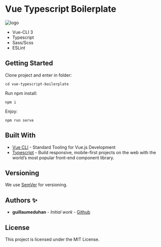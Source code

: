 # Vue Typescript Boilerplate

![logo](https://repository-images.githubusercontent.com/264248082/9d0bf700-96dc-11ea-9d22-ccca962eb56c)

- Vue-CLI 3
- Typescript
- Sass/Scss
- ESLint

## Getting Started

Clone project and enter in folder:

```
cd vue-typescript-boilerplate
```

Run npm install:

```
npm i
```

Enjoy:

```
npm run serve
```

## Built With

- [Vue CLI](https://cli.vuejs.org/) - Standard Tooling for Vue.js Development
- [Typescript](https://getbootstrap.com/) - Build responsive, mobile-first projects on the web with the world’s most popular front-end component library.

## Versioning

We use [SemVer](http://semver.org/) for versioning.

## Authors ✨

- **guillaumeduhan** - _Initial work_ - [Github](https://github.com/guillaumeduhan)

## License

This project is licensed under the MIT License.